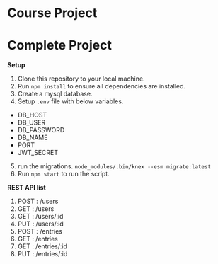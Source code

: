 # Course Project

# Complete Project
**Setup**
1) Clone this repository to your local machine.
2) Run `npm install` to ensure all dependencies are installed.
3) Create a mysql database.
4) Setup `.env` file with below variables.
- DB_HOST
- DB_USER
- DB_PASSWORD
- DB_NAME
- PORT
- JWT_SECRET
5) run the migrations.
`node_modules/.bin/knex --esm migrate:latest`
6) Run `npm start` to run the script.

**REST API list**
1) POST : /users
2) GET : /users
3) GET : /users/:id
4) PUT : /users/:id
5) POST : /entries
6) GET : /entries
7) GET : /entries/:id
8) PUT : /entries/:id
